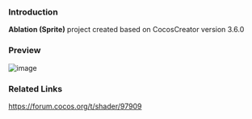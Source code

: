 ### Introduction
**Ablation (Sprite)** project created based on CocosCreator version 3.6.0

### Preview
![image](../../../gif/202202/2022022414.gif)

### Related Links
https://forum.cocos.org/t/shader/97909